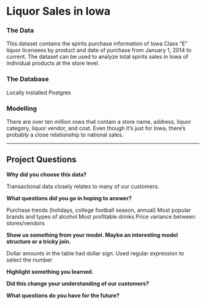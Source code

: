 # Liquor Sales in Iowa

### The Data

This dataset contains the spirits purchase information of Iowa Class “E” liquor licensees by product and date of purchase from January 1, 2014 to current. The dataset can be used to analyze total spirits sales in Iowa of individual products at the store level.


### The Database

Locally installed Postgres


### Modelling

There are over ten million rows that contain a store name, address, liquor category, liquor vendor, and cost. Even though it’s just for Iowa, there’s probably a close relationship to national sales.

__________________________________________________________________________________________________________________________


## Project Questions

**Why did you choose this data?**

Transactional data closely relates to many of our customers.


**What questions did you go in hoping to answer?**

Purchase trends (holidays, college football season, annual)
Most popular brands and types of alcohol
Most profitable drinks
Price variance between stores/vendors


**Show us something from your model. Maybe an interesting model structure or a tricky join.**

Dollar amounts in the table had dollar sign.
Used regular expression to select the number


**Highlight something you learned.**


**Did this change your understanding of our customers?**


**What questions do you have for the future?**
